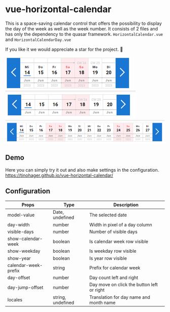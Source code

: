 # vue-horizontal-calendar

This is a space-saving calendar control that offers the possibility to display the day of the week as well as the week number.
It consists of 2 files and has only the dependency to the quasar framework. `HorizontalCalendar.vue` and `HorizontalCalendarDay.vue`

If you like it we would appreciate a star for the project. 🌟

![Horizontal Calendar](/doc/calendar-preview1.png)
![Horizontal Calendar](/doc/calendar-preview2.png)
![Horizontal Calendar](/doc/calendar-preview3.png)

## Demo

Here you can simply try it out and also make settings in the configuration.<br>
https://tinohager.github.io/vue-horizontal-calendar/

## Configuration

| Props | Type | Description |
|---|---|---|
| model-value | Date, undefined | The selected date |
| day-width | number | Width in pixel of a day column |
| visible-days | number | Number of visible days |
| show-calendar-week | boolean | Is calendar week row visible |
| show-weekday | boolean | Is weekday row visible |
| show-year | boolean | Is year row visible |
| calendar-week-prefix | string | Prefix for calendar week |
| day-offset | number | Day count left and right |
| day-jump-offset | number | Day move on click the button left or right |
| locales | string, undefined | Translation for day name and month name |
